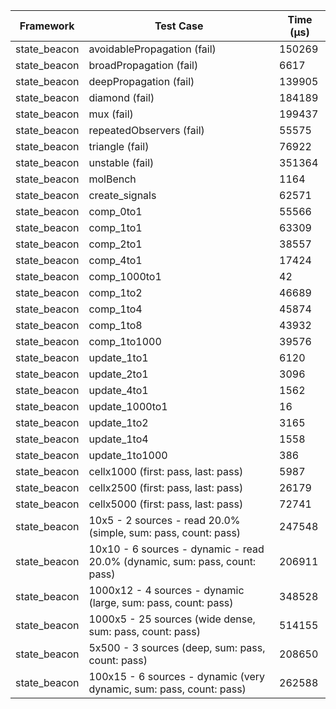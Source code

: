 | Framework | Test Case | Time (μs) |
| --- | --- | --- |
| state_beacon | avoidablePropagation (fail) | 150269 |
| state_beacon | broadPropagation (fail) | 6617 |
| state_beacon | deepPropagation (fail) | 139905 |
| state_beacon | diamond (fail) | 184189 |
| state_beacon | mux (fail) | 199437 |
| state_beacon | repeatedObservers (fail) | 55575 |
| state_beacon | triangle (fail) | 76922 |
| state_beacon | unstable (fail) | 351364 |
| state_beacon | molBench | 1164 |
| state_beacon | create_signals | 62571 |
| state_beacon | comp_0to1 | 55566 |
| state_beacon | comp_1to1 | 63309 |
| state_beacon | comp_2to1 | 38557 |
| state_beacon | comp_4to1 | 17424 |
| state_beacon | comp_1000to1 | 42 |
| state_beacon | comp_1to2 | 46689 |
| state_beacon | comp_1to4 | 45874 |
| state_beacon | comp_1to8 | 43932 |
| state_beacon | comp_1to1000 | 39576 |
| state_beacon | update_1to1 | 6120 |
| state_beacon | update_2to1 | 3096 |
| state_beacon | update_4to1 | 1562 |
| state_beacon | update_1000to1 | 16 |
| state_beacon | update_1to2 | 3165 |
| state_beacon | update_1to4 | 1558 |
| state_beacon | update_1to1000 | 386 |
| state_beacon | cellx1000 (first: pass, last: pass) | 5987 |
| state_beacon | cellx2500 (first: pass, last: pass) | 26179 |
| state_beacon | cellx5000 (first: pass, last: pass) | 72741 |
| state_beacon | 10x5 - 2 sources - read 20.0% (simple, sum: pass, count: pass) | 247548 |
| state_beacon | 10x10 - 6 sources - dynamic - read 20.0% (dynamic, sum: pass, count: pass) | 206911 |
| state_beacon | 1000x12 - 4 sources - dynamic (large, sum: pass, count: pass) | 348528 |
| state_beacon | 1000x5 - 25 sources (wide dense, sum: pass, count: pass) | 514155 |
| state_beacon | 5x500 - 3 sources (deep, sum: pass, count: pass) | 208650 |
| state_beacon | 100x15 - 6 sources - dynamic (very dynamic, sum: pass, count: pass) | 262588 |
